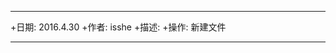 *******************************************************************************
 +日期: 2016.4.30
 +作者: isshe
 +描述: 
 +操作: 新建文件  
*******************************************************************************

